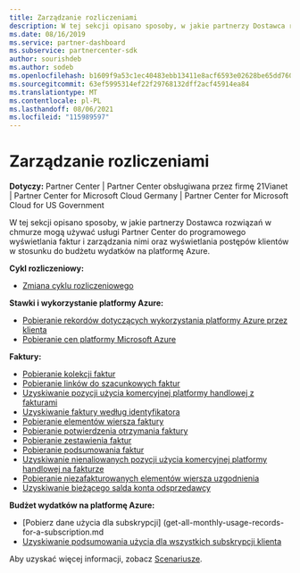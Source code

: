 ```yaml
---
title: Zarządzanie rozliczeniami
description: W tej sekcji opisano sposoby, w jakie partnerzy Dostawca rozwiązań w chmurze mogą używać usługi Partner Center do programowego wyświetlania faktur i zarządzania nimi oraz wyświetlania postępów klientów w stosunku do budżetu wydatków na platformę Azure.
ms.date: 08/16/2019
ms.service: partner-dashboard
ms.subservice: partnercenter-sdk
author: sourishdeb
ms.author: sodeb
ms.openlocfilehash: b1609f9a53c1ec40483ebb13411e8acf6593e02628be65dd760984579f88b848
ms.sourcegitcommit: 63ef5995314ef22f29768132dff2acf45914ea84
ms.translationtype: MT
ms.contentlocale: pl-PL
ms.lasthandoff: 08/06/2021
ms.locfileid: "115989597"
---
```

# <a name="manage-billing"></a>Zarządzanie rozliczeniami

**Dotyczy:** Partner Center | Partner Center obsługiwana przez firmę 21Vianet | Partner Center for Microsoft Cloud Germany | Partner Center for Microsoft Cloud for US Government

W tej sekcji opisano sposoby, w jakie partnerzy Dostawca rozwiązań w chmurze mogą używać usługi Partner Center do programowego wyświetlania faktur i zarządzania nimi oraz wyświetlania postępów klientów w stosunku do budżetu wydatków na platformę Azure.

**Cykl rozliczeniowy:**
- [Zmiana cyklu rozliczeniowego](change-the-billing-cycle.md)

**Stawki i wykorzystanie platformy Azure:**
- [Pobieranie rekordów dotyczących wykorzystania platformy Azure przez klienta](get-a-customer-s-utilization-record-for-azure.md)
- [Pobieranie cen platformy Microsoft Azure](get-prices-for-microsoft-azure.md)

**Faktury:**
- [Pobieranie kolekcji faktur](get-a-collection-of-invoices.md)
- [Pobieranie linków do szacunkowych faktur](get-invoice-estimate-links.md)
- [Uzyskiwanie pozycji użycia komercyjnej platformy handlowej z fakturami](get-invoice-billed-consumption-lineitems.md)
- [Uzyskiwanie faktury według identyfikatora](get-invoice-by-id.md)
- [Pobieranie elementów wiersza faktury](get-invoiceline-items.md)
- [Pobieranie potwierdzenia otrzymania faktury](get-invoice-receipt-statement.md)
- [Pobieranie zestawienia faktur](get-invoice-statement.md)
- [Pobieranie podsumowania faktur](get-invoice-summaries.md)
- [Uzyskiwanie nienaliowanych pozycji użycia komercyjnej platformy handlowej na fakturze](get-invoice-unbilled-consumption-lineitems.md)
- [Pobieranie niezafakturowanych elementów wiersza uzgodnienia](get-invoice-unbilled-recon-lineitems.md)
- [Uzyskiwanie bieżącego salda konta odsprzedawcy](get-the-reseller-s-current-account-balance.md)

**Budżet wydatków na platformę Azure:**
- [Pobierz dane użycia dla subskrypcji] (get-all-monthly-usage-records-for-a-subscription.md
- [Uzyskiwanie podsumowania użycia dla wszystkich subskrypcji klienta](get-a-customer-usage-summary.md)

Aby uzyskać więcej informacji, zobacz [Scenariusze](scenarios.md).
